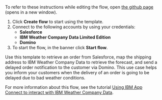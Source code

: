 To refer to these instructions while editing the flow, open [the github page](https://github.com/ot4i/app-connect-templates/blob/main/resources/markdown/Retrieve%20orders%20from%20Salesforce%20and%20notify%20customers%20about%20any%20weather%20dependent%20delays_instructions.md) (opens in a new window).

1. Click **Create flow** to start using the template.
2. Connect to the following accounts by using your credentials:
   - **Salesforce** 
   - **IBM Weather Company Data Limited Edition**
   - **Domino**
3. To start the flow, in the banner click **Start flow**.

Use this template to retrieve an order from Salesforce, map the shipping address to IBM Weather Company Data to retrieve the forecast, and send a delayed order notification to the customer via Domino. This use case helps you inform your customers when the delivery of an order is going to be delayed due to bad weather conditions.

For more information about this flow, see the tutorial [Using IBM App Connect to interact with IBM Weather Company Data](https://community.ibm.com/community/user/integration/viewdocument/using-ibm-app-connect-to-interact-w-2).
